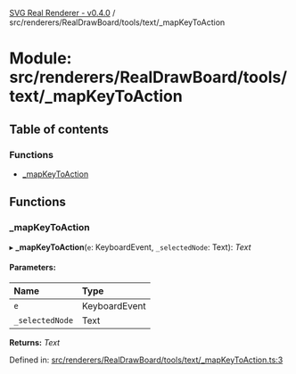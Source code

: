 [SVG Real Renderer - v0.4.0](../docs.md) / src/renderers/RealDrawBoard/tools/text/_mapKeyToAction

# Module: src/renderers/RealDrawBoard/tools/text/\_mapKeyToAction

## Table of contents

### Functions

- [\_mapKeyToAction](src_renderers_realdrawboard_tools_text__mapkeytoaction.md#_mapkeytoaction)

## Functions

### \_mapKeyToAction

▸ **_mapKeyToAction**(`e`: KeyboardEvent, `_selectedNode`: Text): *Text*

#### Parameters:

Name | Type |
:------ | :------ |
`e` | KeyboardEvent |
`_selectedNode` | Text |

**Returns:** *Text*

Defined in: [src/renderers/RealDrawBoard/tools/text/_mapKeyToAction.ts:3](https://github.com/HarshKhandeparkar/svg-real-renderer/blob/0a0696f/src/renderers/RealDrawBoard/tools/text/_mapKeyToAction.ts#L3)
